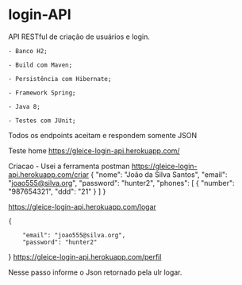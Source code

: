 # login-API
API RESTful de criação de usuários e login.

    - Banco H2;
    
    - Build com Maven;
    
    - Persistência com Hibernate;
    
    - Framework Spring;
    
    - Java 8;
    
    - Testes com JUnit;


Todos os endpoints aceitam e respondem somente JSON

Teste home
 https://gleice-login-api.herokuapp.com/

Criacao - Usei a ferramenta postman
https://gleice-login-api.herokuapp.com/criar
{
        "nome": "João da Silva Santos",
        "email": "joao555@silva.org",
        "password": "hunter2",
        "phones": [
            {
                "number": "987654321",
                "ddd": "21"
            }
        ]
    }
 
https://gleice-login-api.herokuapp.com/logar
    
    {
      
        "email": "joao555@silva.org",
        "password": "hunter2"
}
https://gleice-login-api.herokuapp.com/perfil

Nesse passo informe o Json retornado pela ulr logar.



